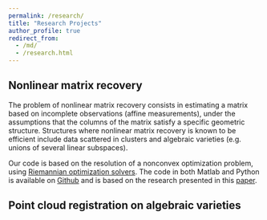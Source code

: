 ```yaml
---
permalink: /research/
title: "Research Projects"
author_profile: true
redirect_from:
  - /md/
  - /research.html
---
```


## Nonlinear matrix recovery

The problem of nonlinear matrix recovery consists in estimating a matrix based on incomplete observations (affine measurements), under the assumptions that the columns of the matrix satisfy a specific geometric structure. Structures where nonlinear matrix recovery is known to be efficient include data scattered in clusters and algebraic varieties (e.g. unions of several linear subspaces).

Our code is based on the resolution of a nonconvex optimization problem, using [Riemannian optimization solvers](https://manopt.org). The code in both Matlab and Python is available on [Github](https://github.com/flgoyens/nonlinear-matrix-recovery) and is based on the research presented in this [paper](https://arxiv.org/abs/2109.06095).

## Point cloud registration on algebraic varieties

